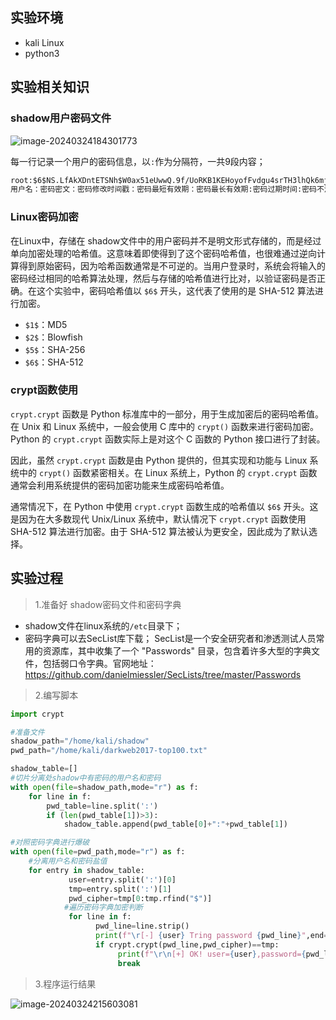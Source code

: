 ## 实验环境

- kali Linux
- python3



## 实验相关知识

### shadow用户密码文件

![image-20240324184301773](https://typora-picgo-push.oss-cn-hangzhou.aliyuncs.com/img-for-typora/image-20240324184301773.png)

每一行记录一个用户的密码信息，以`:`作为分隔符，一共9段内容；

```txt
root:$6$NS.LfAkXDntETSNh$W0ax51eUwwQ.9f/UoRKB1KEHoyofFvdgu4srTH3lhQk6mjuz9pLaC.1RgLiqcl1BDgYcUklmQjU84eCbUzXNa0::0:99999:7:::
用户名：密码密文：密码修改时间戳：密码最短有效期：密码最长有效期:密码过期时间:密码不活跃期:账户失效期:未分配功能
```



### Linux密码加密

在Linux中，存储在 shadow文件中的用户密码并不是明文形式存储的，而是经过单向加密处理的哈希值。这意味着即使得到了这个密码哈希值，也很难通过逆向计算得到原始密码，因为哈希函数通常是不可逆的。当用户登录时，系统会将输入的密码经过相同的哈希算法处理，然后与存储的哈希值进行比对，以验证密码是否正确。在这个实验中，密码哈希值以 `$6$` 开头，这代表了使用的是 SHA-512 算法进行加密。

- `$1$`：MD5
- `$2$`：Blowfish
- `$5$`：SHA-256
- `$6$`：SHA-512



### crypt函数使用

`crypt.crypt` 函数是 Python 标准库中的一部分，用于生成加密后的密码哈希值。在 Unix 和 Linux 系统中，一般会使用 C 库中的 `crypt()` 函数来进行密码加密。Python 的 `crypt.crypt` 函数实际上是对这个 C 函数的 Python 接口进行了封装。

因此，虽然 `crypt.crypt` 函数是由 Python 提供的，但其实现和功能与 Linux 系统中的 `crypt()` 函数紧密相关。在 Linux 系统上，Python 的 `crypt.crypt` 函数通常会利用系统提供的密码加密功能来生成密码哈希值。

通常情况下，在 Python 中使用 `crypt.crypt` 函数生成的哈希值以 `$6$` 开头。这是因为在大多数现代 Unix/Linux 系统中，默认情况下 `crypt.crypt` 函数使用 SHA-512 算法进行加密。由于 SHA-512 算法被认为更安全，因此成为了默认选择。



## 实验过程

> 1.准备好 shadow密码文件和密码字典

- shadow文件在linux系统的`/etc`目录下；
- 密码字典可以去SecList库下载； SecList是一个安全研究者和渗透测试人员常用的资源库，其中收集了一个 "Passwords" 目录，包含着许多大型的字典文件，包括弱口令字典。官网地址：https://github.com/danielmiessler/SecLists/tree/master/Passwords

> 2.编写脚本

```py
import crypt

#准备文件
shadow_path="/home/kali/shadow"
pwd_path="/home/kali/darkweb2017-top100.txt"

shadow_table=[]
#切片分离处shadow中有密码的用户名和密码
with open(file=shadow_path,mode="r") as f:
    for line in f:
        pwd_table=line.split(':')
        if (len(pwd_table[1])>3):
            shadow_table.append(pwd_table[0]+":"+pwd_table[1])

#对照密码字典进行爆破
with open(file=pwd_path,mode="r") as f:
    #分离用户名和密码盐值
    for entry in shadow_table:
             user=entry.split(':')[0]
             tmp=entry.split(':')[1]
             pwd_cipher=tmp[0:tmp.rfind("$")]
            #遍历密码字典加密判断
             for line in f:
                   pwd_line=line.strip()
                   print(f"\r[-] {user} Tring password {pwd_line}",end=" ")
                   if crypt.crypt(pwd_line,pwd_cipher)==tmp:
                        print(f"\r\n[+] OK! user={user},password={pwd_line}")
                        break              
```

> 3.程序运行结果

![image-20240324215603081](https://typora-picgo-push.oss-cn-hangzhou.aliyuncs.com/img-for-typora/image-20240324215603081.png)





